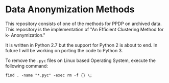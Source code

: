 # Data Anonymization Methods

This repository consists of one of the methods for PPDP on archived data.
This repository is the implementation of "An Efﬁcient Clustering Method for k-
Anonymization."

It is  written in Python 2.7 but the support for Python 2 is about to end. In future
I will be working on porting the code to Python 3.

To remove the `.pyc` files on Linux based Operating System, execute the following command:
```
find . -name "*.pyc" -exec rm -f {} \;
```

